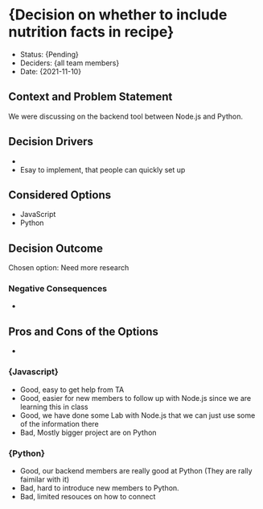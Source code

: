 # {Decision on whether to include nutrition facts in recipe}

* Status: {Pending}
* Deciders: {all team members} <!-- optional -->
* Date: {2021-11-10} <!-- optional -->

## Context and Problem Statement

We were discussing on the backend tool between Node.js and Python.

## Decision Drivers <!-- optional -->

* 
* Esay to implement, that people can quickly set up

## Considered Options

* JavaScript
* Python

## Decision Outcome

Chosen option: Need more research

### Negative Consequences <!-- optional -->

* 

## Pros and Cons of the Options <!-- optional -->

* 

### {Javascript}

* Good, easy to get help from TA
* Good, easier for new members to follow up with Node.js since we are learning this in class
* Good, we have done some Lab with Node.js that we can just use some of the information there
* Bad, Mostly bigger project are on Python

### {Python}

* Good, our backend members are really good at Python (They are rally faimilar with it)
* Bad, hard to introduce new members to Python.
* Bad, limited resouces on how to connect

<!-- markdownlint-disable-file MD013 -->